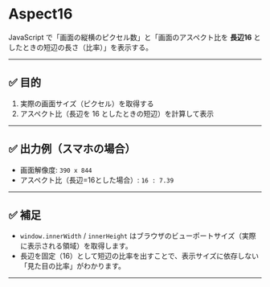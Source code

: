 # Aspect16
JavaScript で「画面の縦横のピクセル数」と「画面のアスペクト比を **長辺16** としたときの短辺の長さ（比率）」を表示する。

---

## ✅ 目的

1. 実際の画面サイズ（ピクセル）を取得する
2. アスペクト比（長辺を 16 としたときの短辺）を計算して表示

---



## ✅ 出力例（スマホの場合）

* 画面解像度: `390 x 844`
* アスペクト比（長辺=16とした場合）: `16 : 7.39`

---

## ✅ 補足

* `window.innerWidth` / `innerHeight` はブラウザのビューポートサイズ（実際に表示される領域）を取得します。
* 長辺を固定（16）として短辺の比率を出すことで、表示サイズに依存しない「見た目の比率」がわかります。

---

